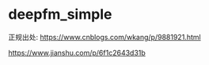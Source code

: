 # deepfm_simple
正规出处:
https://www.cnblogs.com/wkang/p/9881921.html

https://www.jianshu.com/p/6f1c2643d31b
